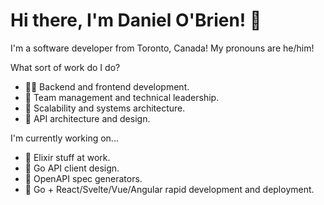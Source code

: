 # Hi there, I'm Daniel O'Brien! 👋

I'm a software developer from Toronto, Canada! My pronouns are he/him!

What sort of work do I do?

- 👨‍💻 Backend and frontend development.
- 🌱 Team management and technical leadership.
- 🐋 Scalability and systems architecture.
- 🤔 API architecture and design.

I'm currently working on...

- 🧪 Elixir stuff at work.
- 🐹 Go API client design.
- 🤖 OpenAPI spec generators.
- 🐹 Go + React/Svelte/Vue/Angular rapid development and deployment.

<!--
**dobs/dobs** is a ✨ _special_ ✨ repository because its `README.md` (this file) appears on your GitHub profile.

Here are some ideas to get you started:

- 🔭 I’m currently working on ...
- 🌱 I’m currently learning ...
- 👯 I’m looking to collaborate on ...
- 🤔 I’m looking for help with ...
- 💬 Ask me about ...
- 📫 How to reach me: ...
- 😄 Pronouns: ...
- ⚡ Fun fact: ...
-->

